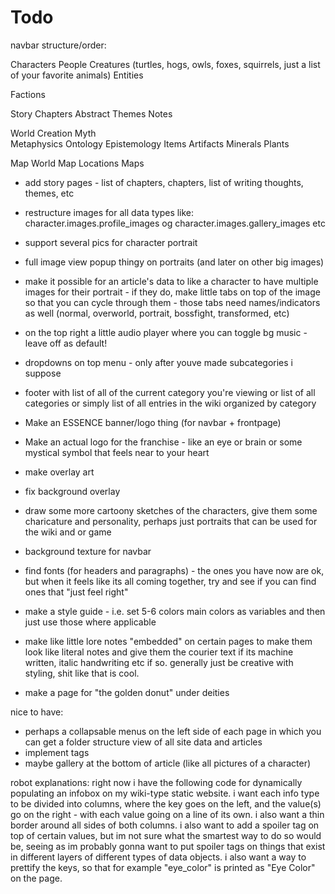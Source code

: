 # Todo
navbar structure/order:

Characters 
    People
    Creatures (turtles, hogs, owls, foxes, squirrels, just a list of your favorite animals)
    Entities

Factions

Story 
    Chapters
    Abstract
    Themes
    Notes

World 
    Creation Myth   
    Metaphysics
    Ontology
    Epistemology
    Items
        Artifacts
        Minerals
        Plants


Map
    World Map
    Locations
    Maps

- add story pages - list of chapters, chapters, list of writing thoughts, themes, etc
- restructure images for all data types like: character.images.profile_images og character.images.gallery_images etc
- support several pics for character portrait
- full image view popup thingy on portraits (and later on other big images)
- make it possible for an article's data to like a character to have multiple images for their portrait - if they do, make little tabs on top of the image so that you can cycle through them - those tabs need names/indicators as well (normal, overworld, portrait, bossfight, transformed, etc)

- on the top right a little audio player where you can toggle bg music - leave off as default!
- dropdowns on top menu - only after youve made subcategories i suppose

- footer with list of all of the current category you're viewing or list of all categories or simply list of all entries in the wiki organized by category

- Make an ESSENCE banner/logo thing (for navbar + frontpage)
- Make an actual logo for the franchise - like an eye or brain or some mystical symbol that feels near to your heart
- make overlay art
- fix background overlay
- draw some more cartoony sketches of the characters, give them some charicature and personality, perhaps just portraits that can be used for the wiki and or game
- background texture for navbar

- find fonts (for headers and paragraphs) - the ones you have now are ok, but when it feels like its all coming together, try and see if you can find ones that "just feel right"

- make a style guide - i.e. set 5-6 colors main colors as variables and then just use those where applicable

- make like little lore notes "embedded" on certain pages to make them look like literal notes and give them the courier text if its machine written, italic handwriting etc if so.
generally just be creative with styling, shit like that is cool.

- make a page for "the golden donut" under deities

nice to have:
- perhaps a collapsable menus on the left side of each page in which you can get a folder structure view of all site data and articles
- implement tags
- maybe gallery at the bottom of article (like all pictures of a character)


robot explanations:
right now i have the following code for dynamically populating an infobox on my wiki-type static website.
i want each info type to be divided into columns, where the key goes on the left, and the value(s) go on the right - with each value going on a line of its own. i also want a thin border around all sides of both columns. 
i also want to add a spoiler tag on top of certain values, but im not sure what the smartest way to do so would be, seeing as im probably gonna want to put spoiler tags on things that exist in different layers of different types of data objects.
i also want a way to prettify the keys, so that for example "eye_color" is printed as "Eye Color" on the page.